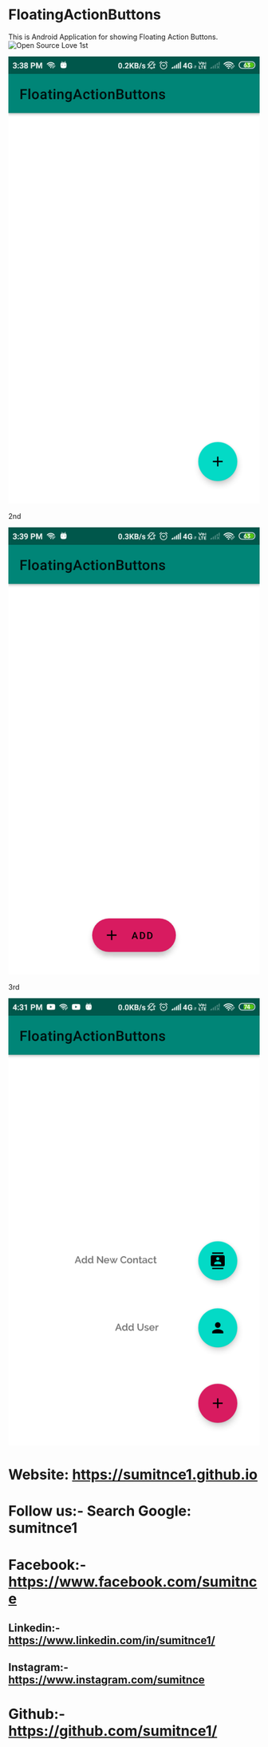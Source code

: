 # FloatingActionButtons
This is Android Application for showing Floating Action Buttons.
![Open Source Love](https://img.shields.io/badge/Open%20Source-%E2%9D%A4-red.svg)
1st

<img src="/Shot/s1.png">

2nd

<img src="/Shot/s2.png">

3rd

<img src="/Shot/s3.png">

# Website: https://sumitnce1.github.io
# Follow us:- Search Google: sumitnce1
# Facebook:-https://www.facebook.com/sumitnce
## Linkedin:-https://www.linkedin.com/in/sumitnce1/
## Instagram:-https://www.instagram.com/sumitnce
# Github:- https://github.com/sumitnce1/
